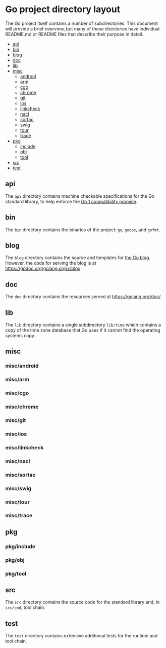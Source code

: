 # Go project directory layout

The Go project itself contains a number of subdirectories. This document will provide a brief overview, but many of these directories have individual README.md or README files that describe their purpose in detail. 

- [api](#api)
- [bin](#bin)
- [blog](#blog)
- [doc](#doc)
- [lib](#lib)
- [misc](#misc)
    - [android](#miscandroid)
    - [arm](#miscarm)
    - [cgo](#misccgo)
    - [chrome](#miscchrome)
    - [git](#miscgit)
    - [ios](#miscios)
    - [linkcheck](#misclinkcheck)
    - [nacl](#miscnacl)
    - [sortac](#miscsortac)
    - [swig](#miscswig)
    - [tour](#misctour)
    - [trace](#misctrace)
- [pkg](#pkg)
    - [include](#pkginclude)
    - [obj](#pkgobj)
    - [tool](#pkgtool)
- [src](#src)
- [test](#test)

## api

The `api` directory contains machine checkable specifications for the Go standard library, to help enforce the [Go 1 compatibility promise](https://golang.org/doc/go1compat).

## bin

The `bin` directory contains the binaries of the project: `go`, `godoc`, and `gofmt`.

## blog

The `blog` directory contains the source and templates for [the Go blog](https://blog.golang.org/). However, the code for serving the blog is at https://godoc.org/golang.org/x/blog

## doc

The `doc` directory contains the resources served at https://golang.org/doc/

## lib

The `lib` directory contains a single subdirectory `lib/time` which contains a copy of the time zone database that Go uses if it cannot find the operating systems copy.

## misc

### misc/android

### misc/arm

### misc/cgo

### misc/chrome

### misc/git

### misc/ios

### misc/linkcheck

### misc/nacl

### misc/sortac

### misc/swig

### misc/tour

### misc/trace

## pkg

### pkg/include

### pkg/obj

### pkg/tool

## src

The `src` directory contains the source code for the standard library and, in `src/cmd`, tool chain.

## test

The `test` directory contains extensive additional tests for the runtime and tool chain.